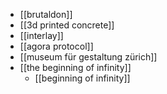- [[brutaldon]]
- [[3d printed concrete]]
- [[interlay]]
- [[agora protocol]]
- [[museum für gestaltung zürich]]
- [[the beginning of infinity]]
	- [[beginning of infinity]]